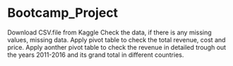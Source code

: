 # Bootcamp_Project
Download CSV.file from Kaggle 
Check the data, if there is any missing values, missing data.
Apply pivot table to check the total revenue, cost and price.
Apply aonther pivot table to check the revenue in detailed trough out the years 2011-2016 and its grand total in different countries.
